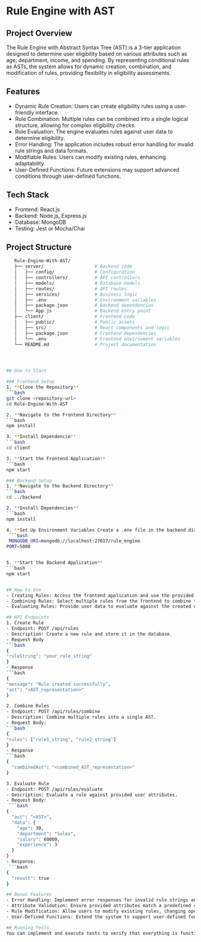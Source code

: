 # Rule Engine with AST

## Project Overview
The Rule Engine with Abstract Syntax Tree (AST) is a 3-tier application designed to determine user eligibility based on various attributes such as age, department, income, and spending. By representing conditional rules as ASTs, the system allows for dynamic creation, combination, and modification of rules, providing flexibility in eligibility assessments.

## Features
- Dynamic Rule Creation: Users can create eligibility rules using a user-friendly interface.
- Rule Combination: Multiple rules can be combined into a single logical structure, allowing for complex eligibility checks.
- Rule Evaluation: The engine evaluates rules against user data to determine eligibility.
- Error Handling: The application includes robust error handling for invalid rule strings and data formats.
- Modifiable Rules: Users can modify existing rules, enhancing adaptability.
- User-Defined Functions: Future extensions may support advanced conditions through user-defined functions.

## Tech Stack
- Frontend: React.js
- Backend: Node.js, Express.js
- Database: MongoDB
- Testing: Jest or Mocha/Chai

## Project Structure
   ```bash
      Rule-Engine-With-AST/
      ├── server/                   # Backend code
      │   ├── config/               # Configuration
      │   ├── controllers/          # API controllers
      │   ├── models/               # Database models
      │   ├── routes/               # API routes
      │   ├── services/             # Business logic
      │   ├── .env                  # Environment variables
      │   ├── package.json          # Backend dependencies
      │   └── App.js                # Backend entry point
      ├── client/                   # Frontend code
      │   ├── public/               # Public assets
      │   ├── src/                  # React components and logic
      │   ├── package.json          # Frontend dependencies
      │   └── .env                  # Frontend environment variables
      └── README.md                 # Project documentation
   
   


## How to Start

### Frontend Setup
1. **Clone the Repository**
   ```bash
   git clone <repository-url>
   cd Rule-Engine-With-AST

2. **Navigate to the Frontend Directory**
   ```bash
   npm install

3. **Install Dependencie**
   ```bash
   cd client

3. **Start the Frontend Application**
   ```bash
   npm start

### Backend Setup
1. **Navigate to the Backend Directory**
   ```bash
   cd ../backend

2. **Install Dependencies**
   ```bash
   npm install

4. **Set Up Environment Variables Create a .env file in the backend directory with the following content:**
    ```bash
    MONGODB_URI=mongodb://localhost:27017/rule_engine
   PORT=5000


5. **Start the Backend Application**
   ```bash
   npm start


## How to Use
- Creating Rules: Access the frontend application and use the provided form to input rule strings. After submission, the application will generate and store the corresponding AST.
- Combining Rules: Select multiple rules from the frontend to combine them, and the resulting AST will be displayed.
- Evaluating Rules: Provide user data to evaluate against the created or combined rules, and the application will display whether the user meets the eligibility criteria.

## API Endpoints
1. Create Rule
- Endpoint: POST /api/rules
- Description: Create a new rule and store it in the database.
- Request Body
  ```bash
  {
  "ruleString": "your_rule_string"
  }
- Response
  ```bash
  {
  "message": "Rule created successfully",
  "ast": "<AST_representation>"
   }

2. Combine Rules
- Endpoint: POST /api/rules/combine
- Description: Combine multiple rules into a single AST.
- Request Body:
  ```bash
  {
   "rules": ["rule1_string", "rule2_string"]
  }
- Response
   ```bash
   {
     "combinedAst": "<combined_AST_representation>"
   }

3. Evaluate Rule
- Endpoint: POST /api/rules/evaluate
- Description: Evaluate a rule against provided user attributes.
- Request Body:
    ```bash
   {
     "ast": "<AST>",
     "data": {
       "age": 30,
       "department": "Sales",
       "salary": 60000,
       "experience": 3
     }
   }
- Response:
    ```bash
   {
     "result": true
   }

## Bonus Features
- Error Handling: Implement error responses for invalid rule strings and incorrect data formats (e.g., missing operators, invalid comparisons).
- Attribute Validation: Ensure provided attributes match a predefined catalog.
- Rule Modification: Allow users to modify existing rules, changing operators, operand values, or adding/removing sub-expressions within the AST.
- User-Defined Functions: Extend the system to support user-defined functions for advanced conditions in future versions.

## Running Tests
You can implement and execute tests to verify that everything is functioning as expected.

